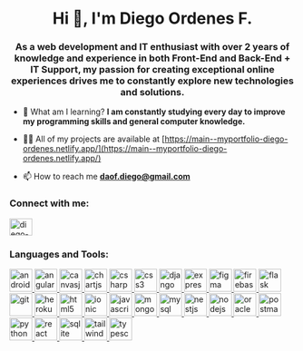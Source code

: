 <h1 align="center">Hi 👋, I'm Diego Ordenes F.</h1>
<h3 align="center">As a web development and IT enthusiast with over 2 years of knowledge and experience in both Front-End and Back-End + IT Support, my passion for creating exceptional online experiences drives me to constantly explore new technologies and solutions.</h3>

- 🌱 What am I learning? **I am constantly studying every day to improve my programming skills and general computer knowledge.**

- 👨‍💻 All of my projects are available at [https://main--myportfolio-diego-ordenes.netlify.app/](https://main--myportfolio-diego-ordenes.netlify.app/)

- 📫 How to reach me **daof.diego@gmail.com**

<h3 align="left">Connect with me:</h3>
<p align="left">
<a href="https://web.archive.org/web/20240323171051/https://linkedin.com/in/diego-alexander-ordenes-flores-141783274/" target="blank"><img align="center" src="https://web.archive.org/web/20240323171051/https://raw.githubusercontent.com/rahuldkjain/github-profile-readme-generator/master/src/images/icons/Social/linked-in-alt.svg" alt="diego-alexander-ordenes-flores-141783274/" height="30" width="40" /></a>
</p>

<h3 align="left">Languages and Tools:</h3>
<p align="left"> <a href="https://web.archive.org/web/20240323171051/https://developer.android.com" target="_blank" rel="noreferrer"> <img src="https://web.archive.org/web/20240323171051/https://raw.githubusercontent.com/devicons/devicon/master/icons/android/android-original-wordmark.svg" alt="android" width="40" height="40"/> </a> <a href="https://web.archive.org/web/20240323171051/https://angular.io" target="_blank" rel="noreferrer"> <img src="https://web.archive.org/web/20240323171051/https://angular.io/assets/images/logos/angular/angular.svg" alt="angular" width="40" height="40"/> </a> <a href="https://web.archive.org/web/20240323171051/https://canvasjs.com" target="_blank" rel="noreferrer"> <img src="https://web.archive.org/web/20240323171051/https://raw.githubusercontent.com/Hardik0307/Hardik0307/master/assets/canvasjs-charts.svg" alt="canvasjs" width="40" height="40"/> </a> <a href="https://web.archive.org/web/20240323171051/https://www.chartjs.org" target="_blank" rel="noreferrer"> <img src="https://web.archive.org/web/20240323171051/https://www.chartjs.org/media/logo-title.svg" alt="chartjs" width="40" height="40"/> </a> <a href="https://web.archive.org/web/20240323171051/https://www.w3schools.com/cs/" target="_blank" rel="noreferrer"> <img src="https://web.archive.org/web/20240323171051/https://raw.githubusercontent.com/devicons/devicon/master/icons/csharp/csharp-original.svg" alt="csharp" width="40" height="40"/> </a> <a href="https://web.archive.org/web/20240323171051/https://www.w3schools.com/css/" target="_blank" rel="noreferrer"> <img src="https://web.archive.org/web/20240323171051/https://raw.githubusercontent.com/devicons/devicon/master/icons/css3/css3-original-wordmark.svg" alt="css3" width="40" height="40"/> </a> <a href="https://web.archive.org/web/20240323171051/https://www.djangoproject.com/" target="_blank" rel="noreferrer"> <img src="https://web.archive.org/web/20240323171051/https://cdn.worldvectorlogo.com/logos/django.svg" alt="django" width="40" height="40"/> </a> <a href="https://web.archive.org/web/20240323171051/https://expressjs.com" target="_blank" rel="noreferrer"> <img src="https://web.archive.org/web/20240323171051/https://raw.githubusercontent.com/devicons/devicon/master/icons/express/express-original-wordmark.svg" alt="express" width="40" height="40"/> </a> <a href="https://web.archive.org/web/20240323171051/https://www.figma.com/" target="_blank" rel="noreferrer"> <img src="https://web.archive.org/web/20240323171051/https://www.vectorlogo.zone/logos/figma/figma-icon.svg" alt="figma" width="40" height="40"/> </a> <a href="https://web.archive.org/web/20240323171051/https://firebase.google.com/" target="_blank" rel="noreferrer"> <img src="https://web.archive.org/web/20240323171051/https://www.vectorlogo.zone/logos/firebase/firebase-icon.svg" alt="firebase" width="40" height="40"/> </a> <a href="https://web.archive.org/web/20240323171051/https://flask.palletsprojects.com/" target="_blank" rel="noreferrer"> <img src="https://web.archive.org/web/20240323171051/https://www.vectorlogo.zone/logos/pocoo_flask/pocoo_flask-icon.svg" alt="flask" width="40" height="40"/> </a> <a href="https://web.archive.org/web/20240323171051/https://git-scm.com/" target="_blank" rel="noreferrer"> <img src="https://web.archive.org/web/20240323171051/https://www.vectorlogo.zone/logos/git-scm/git-scm-icon.svg" alt="git" width="40" height="40"/> </a> <a href="https://web.archive.org/web/20240323171051/https://heroku.com" target="_blank" rel="noreferrer"> <img src="https://web.archive.org/web/20240323171051/https://www.vectorlogo.zone/logos/heroku/heroku-icon.svg" alt="heroku" width="40" height="40"/> </a> <a href="https://web.archive.org/web/20240323171051/https://www.w3.org/html/" target="_blank" rel="noreferrer"> <img src="https://web.archive.org/web/20240323171051/https://raw.githubusercontent.com/devicons/devicon/master/icons/html5/html5-original-wordmark.svg" alt="html5" width="40" height="40"/> </a> <a href="https://web.archive.org/web/20240323171051/https://ionicframework.com" target="_blank" rel="noreferrer"> <img src="https://web.archive.org/web/20240323171051/https://upload.wikimedia.org/wikipedia/commons/d/d1/Ionic_Logo.svg" alt="ionic" width="40" height="40"/> </a> <a href="https://web.archive.org/web/20240323171051/https://developer.mozilla.org/en-US/docs/Web/JavaScript" target="_blank" rel="noreferrer"> <img src="https://web.archive.org/web/20240323171051/https://raw.githubusercontent.com/devicons/devicon/master/icons/javascript/javascript-original.svg" alt="javascript" width="40" height="40"/> </a> <a href="https://web.archive.org/web/20240323171051/https://www.mongodb.com/" target="_blank" rel="noreferrer"> <img src="https://web.archive.org/web/20240323171051/https://raw.githubusercontent.com/devicons/devicon/master/icons/mongodb/mongodb-original-wordmark.svg" alt="mongodb" width="40" height="40"/> </a> <a href="https://web.archive.org/web/20240323171051/https://www.mysql.com/" target="_blank" rel="noreferrer"> <img src="https://web.archive.org/web/20240323171051/https://raw.githubusercontent.com/devicons/devicon/master/icons/mysql/mysql-original-wordmark.svg" alt="mysql" width="40" height="40"/> </a> <a href="https://web.archive.org/web/20240323171051/https://nestjs.com/" target="_blank" rel="noreferrer"> <img src="https://web.archive.org/web/20240323171051/https://raw.githubusercontent.com/devicons/devicon/master/icons/nestjs/nestjs-plain.svg" alt="nestjs" width="40" height="40"/> </a> <a href="https://web.archive.org/web/20240323171051/https://nodejs.org" target="_blank" rel="noreferrer"> <img src="https://web.archive.org/web/20240323171051/https://raw.githubusercontent.com/devicons/devicon/master/icons/nodejs/nodejs-original-wordmark.svg" alt="nodejs" width="40" height="40"/> </a> <a href="https://web.archive.org/web/20240323171051/https://www.oracle.com/" target="_blank" rel="noreferrer"> <img src="https://web.archive.org/web/20240323171051/https://raw.githubusercontent.com/devicons/devicon/master/icons/oracle/oracle-original.svg" alt="oracle" width="40" height="40"/> </a> <a href="https://web.archive.org/web/20240323171051/https://postman.com" target="_blank" rel="noreferrer"> <img src="https://web.archive.org/web/20240323171051/https://www.vectorlogo.zone/logos/getpostman/getpostman-icon.svg" alt="postman" width="40" height="40"/> </a> <a href="https://web.archive.org/web/20240323171051/https://www.python.org" target="_blank" rel="noreferrer"> <img src="https://web.archive.org/web/20240323171051/https://raw.githubusercontent.com/devicons/devicon/master/icons/python/python-original.svg" alt="python" width="40" height="40"/> </a> <a href="https://web.archive.org/web/20240323171051/https://reactjs.org/" target="_blank" rel="noreferrer"> <img src="https://web.archive.org/web/20240323171051/https://raw.githubusercontent.com/devicons/devicon/master/icons/react/react-original-wordmark.svg" alt="react" width="40" height="40"/> </a> <a href="https://web.archive.org/web/20240323171051/https://www.sqlite.org/" target="_blank" rel="noreferrer"> <img src="https://web.archive.org/web/20240323171051/https://www.vectorlogo.zone/logos/sqlite/sqlite-icon.svg" alt="sqlite" width="40" height="40"/> </a> <a href="https://web.archive.org/web/20240323171051/https://tailwindcss.com/" target="_blank" rel="noreferrer"> <img src="https://web.archive.org/web/20240323171051/https://www.vectorlogo.zone/logos/tailwindcss/tailwindcss-icon.svg" alt="tailwind" width="40" height="40"/> </a> <a href="https://web.archive.org/web/20240323171051/https://www.typescriptlang.org/" target="_blank" rel="noreferrer"> <img src="https://web.archive.org/web/20240323171051/https://raw.githubusercontent.com/devicons/devicon/master/icons/typescript/typescript-original.svg" alt="typescript" width="40" height="40"/> </a> </p>
